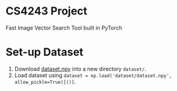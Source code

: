 # CS4243 Project
Fast Image Vector Search Tool built in PyTorch

# Set-up Dataset
1. Download [dataset.npy](https://drive.google.com/file/d/1vvJWKBFmjWlR2GmUr5tl8Pr-DheGajSn/view?usp=sharing) into a new directory `dataset/`.
2. Load dataset using `dataset = np.load('dataset/dataset.npy', allow_pickle=True)[()]`.
